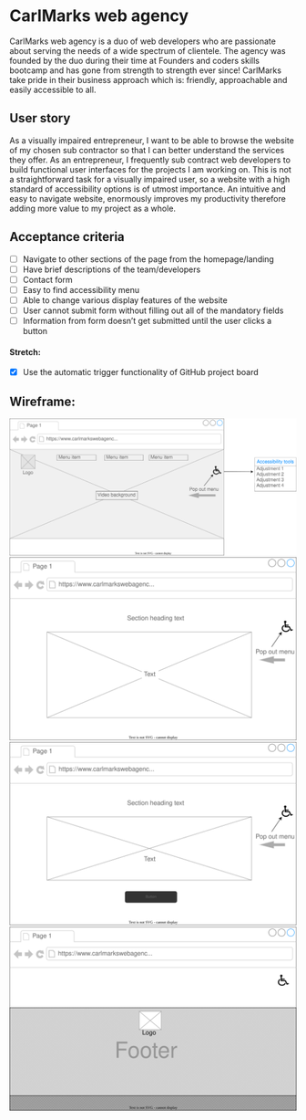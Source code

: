 # CarlMarks web agency

CarlMarks web agency is a duo of web developers who are passionate about serving the needs of a wide spectrum of clientele. The agency was founded by the duo during their time at Founders and coders skills bootcamp and has gone from strength to strength ever since!
CarlMarks take pride in their business approach which is: friendly, approachable and easily accessible to all.

## User story

As a visually impaired entrepreneur, I want to be able to browse the website of my chosen sub contractor so that I can better understand the services they offer.
As an entrepreneur, I frequently sub contract web developers to build functional user interfaces for the projects I am working on. This is not a straightforward task for a visually impaired user, so a website with a high standard of accessibility options is of utmost importance.
An intuitive and easy to navigate website, enormously improves my productivity therefore adding more value to my project as a whole.

## Acceptance criteria

- [ ] Navigate to other sections of the page from the homepage/landing
- [ ] Have brief descriptions of the team/developers
- [ ] Contact form
- [ ] Easy to find accessibility menu
- [ ] Able to change various display features of the website
- [ ] User cannot submit form without filling out all of the mandatory fields
- [ ] Information from form doesn’t get submitted until the user clicks a button
#### Stretch:
- [x] Use the automatic trigger functionality of GitHub project board


## Wireframe:

![](assets/landing-img.svg)
![](assets/section-2-img.svg)
![](assets/section-3-img.svg)
![](assets/footer-img.svg)
